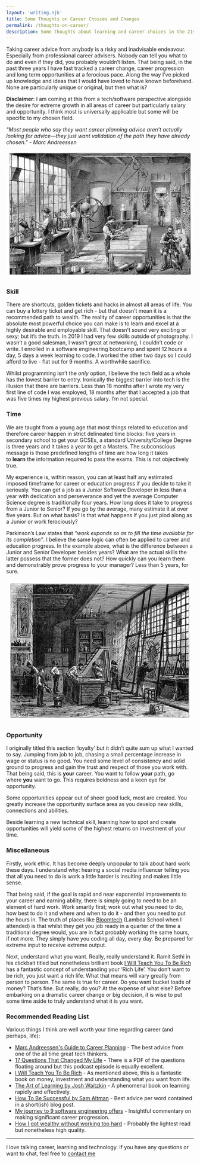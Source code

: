 ```yaml
---
layout: 'writing.njk'
title: Some Thoughts on Career Choices and Changes
permalink: /thoughts-on-career/
description: Some thoughts about learning and career choices in the 21st Century.
---
```


Taking career advice from anybody is a risky and inadvisable endeavour. Especially from professional career advisers. Nobody can tell you what to do and even if they did, you probably wouldn’t listen. That being said, in the past three years I have fast tracked a career change, career progression and long term opportunities at a ferocious pace. Along the way I’ve picked up knowledge and ideas that I would have loved to have known beforehand. None are particularly unique or original, but then what is?

**Disclaimer**: I am coming at this from a tech/software perspective alongside the desire for extreme growth in all areas of career but particularly salary and opportunity. I think most is universally applicable but some will be specific to my chosen field.

_"Most people who say they want career planning advice aren’t actually looking for advice—they just want validation of the path they have already chosen." - Marc Andreessen_

![Workshop at a Carbonated Water Factory by Jules Férat](/assets/images/workshopatacarbonatedwaterfactory.webp 'Workshop at a Carbonated Water Factory by Jules Férat')

### Skill

There are shortcuts, golden tickets and hacks in almost all areas of life. You can buy a lottery ticket and get rich - but that doesn’t mean it is a recommended path to wealth. The reality of career opportunities is that the absolute most powerful choice you can make is to learn and excel at a highly desirable and employable skill. That doesn’t sound very exciting or sexy; but it’s the truth. In 2019 I had very few skills outside of photography. I wasn’t a good salesman, I wasn’t great at networking, I couldn’t code or write. I enrolled in a software engineering bootcamp and spent 12 hours a day, 5 days a week learning to code. I worked the other two days so I could afford to live - flat out for 9 months. A worthwhile sacrifice.

Whilst programming isn’t the *only* option, I believe the tech field as a whole has the lowest barrier to entry. Ironically the biggest barrier into tech is the illusion that there are barriers. Less than 18 months after I wrote my very first line of code I was employed, 18 months after that I accepted a job that was five times my highest previous salary. I’m not special.

### Time

We are taught from a young age that most things related to education and therefore career happen in strict delineated time blocks: five years in secondary school to get your GCSEs, a standard University/College Degree is three years and it takes a year to get a Masters. The subconscious message is those predefined lengths of time are how long it takes to **learn** the information required to pass the exams. This is not objectively true.

My experience is, within reason, you can at least half any estimated imposed timeframe for career or education progress if you decide to take it seriously. You can get a job as a Junior Software Developer in less than a year with dedication and perseverance and yet the average Computer Science degree is traditionally four years. How long does it take to progress from a Junior to Senior? If you go by the average, many estimate it at over five years. But on what basis? Is that what happens if you just plod along as a Junior or work ferociously?

Parkinson’s Law states that _“work expands so as to fill the time available for its completion”_. I believe the same logic can often be applied to career and education progress. In the example above, what is the difference between a Junior and Senior Developer besides years? What are the actual skills the latter possess that the former does not? How quickly can you learn them and demonstrably prove progress to your manager? Less than 5 years, for sure.

![Painters on Glass by Jules Férat](/assets/images/paintersonglass.webp 'Painters on Glass by Jules Férat')

### Opportunity

I originally titled this section ‘loyalty’ but it didn’t quite sum up what I wanted to say. Jumping from job to job, chasing a small percentage increase in wage or status is no good. You need some level of consistency and solid ground to progress and gain the trust and respect of those you work with. That being said, this is **your** career. You want to follow **your** path, go where **you** want to go. This requires boldness and a keen eye for opportunity.

Some opportunities appear out of sheer good luck, most are created. You greatly increase the opportunity surface area as you develop new skills, connections and abilities.

Beside learning a new technical skill, learning how to spot and create opportunities will yield some of the highest returns on investment of your time.

### Miscellaneous

Firstly, work ethic. It has become deeply unpopular to talk about hard work these days. I understand why: hearing a social media influencer telling you that all you need to do is work a little harder is insulting and makes little sense.

That being said, if the goal is rapid and near exponential improvements to your career and earning ability, there is simply going to need to be an element of hard work. Work smartly first; work out what you need to do, how best to do it and where and when to do it - and then you need to put the hours in. The truth of places like [Bloomtech](https://www.bloomtech.com/) (Lambda School when I attended) is that whilst they get you job ready in a quarter of the time a traditional degree would, you are in fact probably working the same hours, if not more. They simply have you coding all day, every day. Be prepared for extreme input to receive extreme output.

Next, understand what you want. Really, really understand it. Ramit Sethi in his clickbait titled but nonetheless brilliant book [I Will Teach You To Be Rich](https://www.amazon.co.uk/Will-Teach-You-Rich-2nd/dp/1529306582) has a fantastic concept of understanding your ‘Rich Life’. You don’t want to be rich, you just want a rich life. What that means will vary greatly from person to person. The same is true for career. Do you want bucket loads of money? That’s fine. But really, do you? At the expense of what else? Before embarking on a dramatic career change or big decision, it is wise to put some time aside to truly understand what it is you want.

### Recommended Reading List

Various things I think are well worth your time regarding career (and perhaps, life):

- [Marc Andreessen's Guide to Career Planning](https://fictivekin.github.io/pmarchive-jekyll/guide_to_career_planning_part0.html) - The best advice from one of the all time great tech thinkers.
- [17 Questions That Changed My Life](https://tim.blog/2016/12/07/testing-the-impossible-17-questions-that-changed-my-life/) - There is a PDF of the questions floating around but this podcast episode is equally excellent.
- [I Will Teach You To Be Rich](https://www.amazon.co.uk/Will-Teach-You-Rich-2nd/dp/1529306582) - As mentioned above, this is a fantastic book on money, investment and understanding what you want from life.
- [The Art of Learning by Josh Waitzkin](https://www.amazon.co.uk/Art-Learning-Journey-Optimal-Performance/dp/0743277465) - A phenomenal book on learning rapidly and effectively.
- [How To Be Successful by Sam Altman](https://blog.samaltman.com/how-to-be-successful) - Best advice per word contained in a short(ish) blog post.
- [My journey to 9 software engineering offers](https://www.utsavahuja.com/9-software-engineering-offers/) - Insightful commentary on making significant career progression.
- [How I got wealthy without working too hard](https://amaca.substack.com/p/how-i-got-wealthy-without-working?s=r) - Probably the lightest read but nonetheless high quality.

---

I love talking career, learning and technology. If you have any questions or want to chat, feel free to [contact me](/about)
